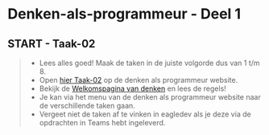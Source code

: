 # Denken-als-programmeur - Deel 1

## START - Taak-02
>* Lees alles goed! Maak de taken in de juiste volgorde dus van 1 t/m 8.
>* Open [hier Taak-02](https://talnet.sharepoint.com/sites/Denkenalsprogrammeur2/SitePages/taak2.aspx) op de denken als programmeur website.
>* Bekijk de [Welkomspagina van denken](https://talnet.sharepoint.com/sites/Denkenalsprogrammeur2/SitePages/Denken.aspx) en lees de regels! 
>* Je kan via het menu van de denken als programmeur website naar de verschillende taken gaan.
>* Vergeet niet de taken af te vinken in eagledev als je deze via de opdrachten in Teams hebt ingeleverd.

<!--- ------------ DIT COMMENTAAR LATEN STAAN AUB ------------
------------------ ------------------------------ ------------
------------------ eagle ref:78048398
------------------ ------------------------------ ------------
------------------ DIT COMMENTAAR LATEN STAAN AUB -------- -->